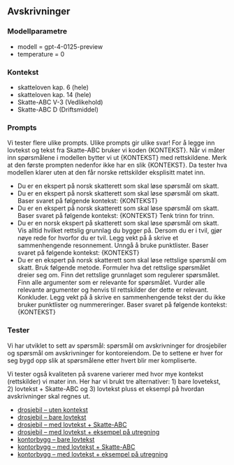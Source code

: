 ## Avskrivninger

### Modellparametre
- modell = gpt-4-0125-preview
- temperature = 0

### Kontekst
- skatteloven kap. 6 (hele)
- skatteloven kap. 14 (hele)
- Skatte-ABC V-3 (Vedlikehold)
- Skatte-ABC D (Driftsmiddel)

### Prompts
Vi tester flere ulike prompts. Ulike prompts gir ulike svar! For å legge inn lovtekst og tekst fra Skatte-ABC bruker vi koden {KONTEKST}. Når vi måter inn spørsmålene i modellen bytter vi ut {KONTEKST} med rettskildene. Merk at den første prompten nedenfor ikke har en slik {KONTEKST}. Da tester hva modellen klarer uten at den får norske rettskilder eksplisitt matet inn. 

- Du er en ekspert på norsk skatterett som skal løse spørsmål om skatt.
- Du er en ekspert på norsk skatterett som skal løse spørsmål om skatt. Baser svaret på følgende kontekst: {KONTEKST}
- Du er en ekspert på norsk skatterett som skal løse spørsmål om skatt. Baser svaret på følgende kontekst: {KONTEKST} Tenk trinn for trinn.
- Du er en norsk ekspert på skatterett som skal løse spørsmål om skatt. Vis alltid hvilket rettslig grunnlag du bygger på. Dersom du er i tvil, gjør nøye rede for hvorfor du er tvil. Legg vekt på å skrive et sammenhengende resonnement. Unngå å bruke punktlister. Baser svaret på følgende kontekst: {KONTEKST}
- Du er en ekspert på norsk skatterett som skal løse rettslige spørsmål om skatt. Bruk følgende metode. Formuler hva det rettslige spørsmålet dreier seg om. Finn det rettslige grunnlaget som regulerer spørsmålet. Finn alle argumenter som er relevante for spørsmålet. Vurder alle relevante argumenter og henvis til rettskilder der dette er relevant. Konkluder. Legg vekt på å skrive en sammenhengende tekst der du ikke bruker punktlister og nummereringer. Baser svaret på følgende kontekst: {KONTEKST}

### Tester
Vi har utviklet to sett av spørsmål: spørsmål om avskrivninger for drosjebiler og spørsmål om avskrivninger for kontoreiendom. De to settene er hver for seg bygd opp slik at spørsmålene etter hvert blir mer kompliserte. 

Vi tester også kvaliteten på svarene varierer med hvor mye kontekst (rettskilder) vi mater inn. Her har vi brukt tre alternativer: 1) bare lovetekst, 2) lovtekst + Skatte-ABC og 3) lovtekst pluss et eksempl på hvordan avskrivninger skal regnes ut.

- [drosjebil – uten kontekst](https://github.com/hans-chr-f/ChatGPT-skatterett/blob/main/avskrivninger_drosjebil_uten_kontekst.md)
- [drosjebil – bare lovtekst](https://github.com/hans-chr-f/ChatGPT-skatterett/blob/main/avskrivninger_drosjebil_bare_lovtekst.md)
- [drosjebil – med lovtekst + Skatte-ABC](https://github.com/hans-chr-f/ChatGPT-skatterett/blob/main/avskrivninger_drosjebil_lov_abc.md)
- [drosjebil – med lovtekst + eksempel på utregning](https://github.com/hans-chr-f/ChatGPT-skatterett/blob/main/avskrivninger_drosjebil_lov_eksempel.md)
- [kontorbygg – bare lovtekst](https://github.com/hans-chr-f/ChatGPT-skatterett/blob/main/avskrivninger_kontoreiendom_bare_lovtekst.md)
- [kontorbygg – med lovtekst + Skatte-ABC](https://github.com/hans-chr-f/ChatGPT-skatterett/blob/main/avskrivninger_kontoreiendom_lov_abc.md)
- [kontorbygg – med lovtekst + eksempel på utregning](https://github.com/hans-chr-f/ChatGPT-skatterett/blob/main/avskrivninger_kontoreiendom_lov_eksempel.md)
